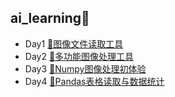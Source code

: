 ## ai_learning🐣 

- Day1 [🔨图像文件读取工具](d_1_file_utils/README.md)
- Day2 [🔨多功能图像处理工具](d_2_file_utils/README.md)
- Day3 [🔨Numpy图像处理初体验](d_3_file_utils/README.md)
- Day4 [🔨Pandas表格读取与数据统计](d_4_file_utils/README.md)

